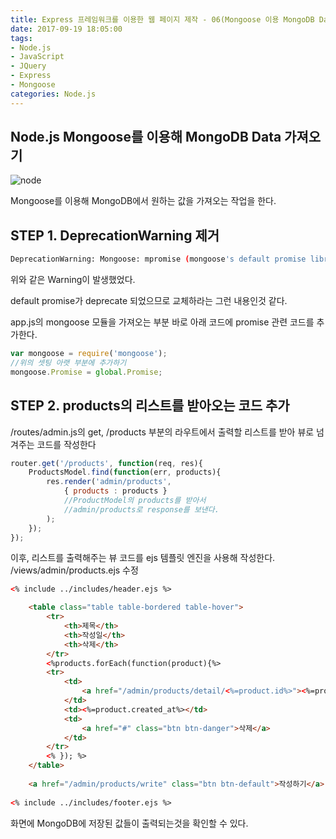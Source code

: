 ```yaml
---
title: Express 프레임워크를 이용한 웹 페이지 제작 - 06(Mongoose 이용 MongoDB Data 가져오기)
date: 2017-09-19 18:05:00
tags: 
- Node.js
- JavaScript
- JQuery
- Express
- Mongoose
categories: Node.js
---
```


## **Node.js Mongoose를 이용해 MongoDB Data 가져오기**

![node](/images/node.png)

Mongoose를 이용해 MongoDB에서 원하는 값을 가져오는 작업을 한다.

## STEP 1. DeprecationWarning 제거

```bash
DeprecationWarning: Mongoose: mpromise (mongoose's default promise library) is deprecated, plug in your own promise library instead: http://mongoosejs.com/docs/promises.html
```
위와 같은 Warning이 발생했었다.

default promise가 deprecate 되었으므로 교체하라는 그런 내용인것 같다.

app.js의 mongoose 모듈을 가져오는 부분 바로 아래 코드에 promise 관련 코드를 추가한다.
```javascript
var mongoose = require('mongoose');
//위의 셋팅 아랫 부분에 추가하기
mongoose.Promise = global.Promise;
```

## STEP 2. products의 리스트를 받아오는 코드 추가

/routes/admin.js의
get, /products 부분의 라우트에서 출력할 리스트를 받아
뷰로 넘겨주는 코드를 작성한다
```javascript
router.get('/products', function(req, res){
    ProductsModel.find(function(err, products){
        res.render('admin/products', 
            { products : products }    
            //ProductModel의 products를 받아서
            //admin/products로 response를 보낸다.
        );
    });
});
```

이후, 리스트를 출력해주는 뷰 코드를 ejs 템플릿 엔진을 사용해 작성한다.
/views/admin/products.ejs 수정
```html
<% include ../includes/header.ejs %>

    <table class="table table-bordered table-hover">
        <tr>
            <th>제목</th>
            <th>작성일</th>
            <th>삭제</th>
        </tr>
        <%products.forEach(function(product){%>
        <tr>
            <td>
                <a href="/admin/products/detail/<%=product.id%>"><%=product.name%></a>
            </td>
            <td><%=product.created_at%></td>
            <td>
                <a href="#" class="btn btn-danger">삭제</a>
            </td>
        </tr>
        <% }); %>
    </table>
 
    <a href="/admin/products/write" class="btn btn-default">작성하기</a>
 
<% include ../includes/footer.ejs %>
```

화면에 MongoDB에 저장된 값들이 출력되는것을 확인할 수 있다.